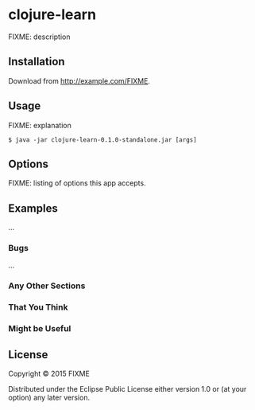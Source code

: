 # clojure-learn

FIXME: description

## Installation

Download from http://example.com/FIXME.

## Usage

FIXME: explanation

    $ java -jar clojure-learn-0.1.0-standalone.jar [args]

## Options

FIXME: listing of options this app accepts.

## Examples

...

### Bugs

...

### Any Other Sections
### That You Think
### Might be Useful

## License

Copyright © 2015 FIXME

Distributed under the Eclipse Public License either version 1.0 or (at
your option) any later version.
